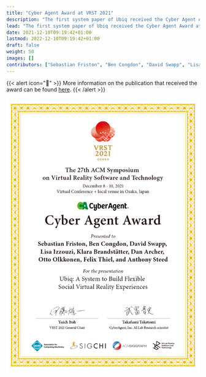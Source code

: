 ```yaml
---
title: "Cyber Agent Award at VRST 2021"
description: "The first system paper of Ubiq received the Cyber Agent Award at VRST 2021."
lead: "The first system paper of Ubiq received the Cyber Agent Award at VRST 2021!"
date: 2021-12-10T09:19:42+01:00
lastmod: 2022-12-10T09:19:42+01:00
draft: false
weight: 50
images: []
contributors: ["Sebastian Friston", "Ben Congdon", "David Swapp", "Lisa Izzouzi", "Klara Brandstätter", "Daniel Archer", "Otto Olkkonen", "Felix Thiel", "Anthony Steed"]
---
```


{{< alert icon="📄" >}}
More information on the publication that received the award can be found [here](/publications/ubiq-paper).
{{< /alert >}}

![questionnaire](award.png)